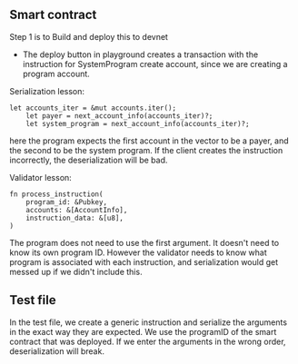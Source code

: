 ## Smart contract
Step 1 is to Build and deploy this to devnet
- The deploy button in playground creates a transaction with the instruction for SystemProgram create account, since we are creating a program account.

Serialization lesson:
```
let accounts_iter = &mut accounts.iter();
    let payer = next_account_info(accounts_iter)?;
    let system_program = next_account_info(accounts_iter)?;
```
here the program expects the first account in the vector to be a payer, and the second to be the system program. If the client creates the instruction incorrectly, the deserialization will be bad.

Validator lesson:
```
fn process_instruction(
    program_id: &Pubkey,
    accounts: &[AccountInfo],
    instruction_data: &[u8],
)
```
The program does not need to use the first argument. It doesn't need to know its own program ID. However the validator needs to know what program is associated with each instruction, and serialization would get messed up if we didn't include this.

## Test file
In the test file, we create a generic instruction and serialize the arguments in the exact way they are expected. We use the programID of the smart contract that was deployed. If we enter the arguments in the wrong order, deserialization will break.